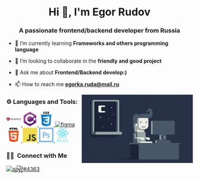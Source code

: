 
<h1 align="center">Hi 👋, I'm Egor Rudov</h1>
<h3 align="center">A passionate frontend/backend developer from Russia</h3>

- 🌱 I’m currently learning **Frameworks and others programming language**

- 👯 I’m looking to collaborate in the **friendly and good project**

- 💬 Ask me about **Frontend/Backend develop:)**

- 📫 How to reach me **egorka.ruda@mail.ru**
<img alt="Night Coding" src="https://raw.githubusercontent.com/AVS1508/AVS1508/master/assets/Night-Coding.gif" align="right"/>


<h3 align="left">⚙️ Languages and Tools:</h3>
<p align="left"> <a href="https://angular.io" target="_blank" rel="noreferrer"> <img src="https://raw.githubusercontent.com/devicons/devicon/master/icons/angularjs/angularjs-original-wordmark.svg" alt="angularjs" width="40" height="40"/> </a> <a href="https://www.w3schools.com/cs/" target="_blank" rel="noreferrer"> <img src="https://raw.githubusercontent.com/devicons/devicon/master/icons/csharp/csharp-original.svg" alt="csharp" width="40" height="40"/> </a> <a href="https://www.w3schools.com/css/" target="_blank" rel="noreferrer"> <img src="https://raw.githubusercontent.com/devicons/devicon/master/icons/css3/css3-original-wordmark.svg" alt="css3" width="40" height="40"/> </a> <a href="https://www.figma.com/" target="_blank" rel="noreferrer"> <img src="https://www.vectorlogo.zone/logos/figma/figma-icon.svg" alt="figma" width="40" height="40"/> </a> <a href="https://www.w3.org/html/" target="_blank" rel="noreferrer"> <img src="https://raw.githubusercontent.com/devicons/devicon/master/icons/html5/html5-original-wordmark.svg" alt="html5" width="40" height="40"/> </a> <a href="https://developer.mozilla.org/en-US/docs/Web/JavaScript" target="_blank" rel="noreferrer"> <img src="https://raw.githubusercontent.com/devicons/devicon/master/icons/javascript/javascript-original.svg" alt="javascript" width="40" height="40"/> </a> <a href="https://www.photoshop.com/en" target="_blank" rel="noreferrer"> <img src="https://raw.githubusercontent.com/devicons/devicon/master/icons/photoshop/photoshop-line.svg" alt="photoshop" width="40" height="40"/> </a> <a href="https://reactjs.org/" target="_blank" rel="noreferrer"> <img src="https://raw.githubusercontent.com/devicons/devicon/master/icons/react/react-original-wordmark.svg" alt="react" width="40" height="40"/> </a> </p>

  
### 🤝🏻 &nbsp;Connect with Me

<p align="left">
<a href="https://discord.gg/д̧͕̇р̞ͮ͠у̚҉̬г̢̖ͣ#4363" target="blank"><img align="center" src="https://raw.githubusercontent.com/rahuldkjain/github-profile-readme-generator/master/src/images/icons/Social/discord.svg" alt="д̧͕̇р̞ͮ͠у̚҉̬г̢̖ͣ#4363" height="30" width="40" /></a>
</p>
